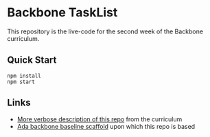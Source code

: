 # Backbone TaskList

This repository is the live-code for the second week of the Backbone curriculum.

## Quick Start

```
npm install
npm start
```

## Links

- [More verbose description of this repo]() from the curriculum
- [Ada backbone baseline scaffold](https://github.com/AdaGold/backbone-baseline) upon which this repo is based
